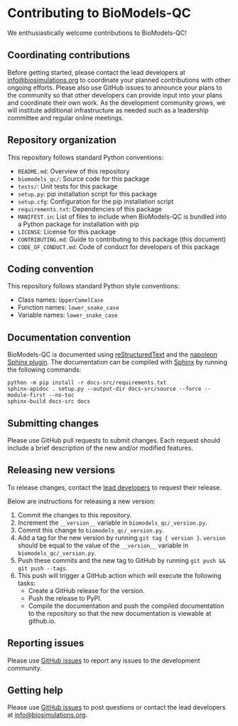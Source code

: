 # Contributing to BioModels-QC

We enthusiastically welcome contributions to BioModels-QC!

## Coordinating contributions

Before getting started, please contact the lead developers at [info@biosimulations.org](mailto:info@biosimulations.org) to coordinate your planned contributions with other ongoing efforts. Please also use GitHub issues to announce your plans to the community so that other developers can provide input into your plans and coordinate their own work. As the development community grows, we will institute additional infrastructure as needed such as a leadership committee and regular online meetings.

## Repository organization

This repository follows standard Python conventions:

* `README.md`: Overview of this repository
* `biomodels_qc/`: Source code for this package
* `tests/`: Unit tests for this package
* `setup.py`: pip installation script for this package
* `setup.cfg`: Configuration for the pip installation script
* `requirements.txt`: Dependencies of this package
* `MANIFEST.in`: List of files to include when BioModels-QC is bundled into a Python package for installation with pip
* `LICENSE`: License for this package
* `CONTRIBUTING.md`: Guide to contributing to this package (this document)
* `CODE_OF_CONDUCT.md`: Code of conduct for developers of this package

## Coding convention

This repository follows standard Python style conventions:

* Class names: `UpperCamelCase`
* Function names: `lower_snake_case`
* Variable names: `lower_snake_case`

## Documentation convention

BioModels-QC is documented using [reStructuredText](https://www.sphinx-doc.org/en/master/usage/restructuredtext/index.html) and the [napoleon Sphinx plugin](https://www.sphinx-doc.org/en/master/usage/extensions/napoleon.html). The documentation can be compiled with [Sphinx](https://www.sphinx-doc.org/) by running the following commands:

```
python -m pip install -r docs-src/requirements.txt
sphinx-apidoc . setup.py --output-dir docs-src/source --force --module-first --no-toc
sphinx-build docs-src docs
```

## Submitting changes

Please use GitHub pull requests to submit changes. Each request should include a brief description of the new and/or modified features.

## Releasing new versions

To release changes, contact the [lead developers](mailto:info@biosimulations.org) to request their release.

Below are instructions for releasing a new version:

1. Commit the changes to this repository.
2. Increment the `__version__` variable in `biomodels_qc/_version.py`.
3. Commit this change to `biomodels_qc/_version.py`.
4. Add a tag for the new version by running `git tag { version }`. `version` should be equal to the value of the
   `__version__` variable in `biomodels_qc/_version.py`.
5. Push these commits and the new tag to GitHub by running `git push && git push --tags`.
6. This push will trigger a GitHub action which will execute the following tasks:
   * Create a GitHub release for the version.
   * Push the release to PyPI.
   * Compile the documentation and push the compiled documentation to the repository so that the new documentation is viewable at github.io.

## Reporting issues

Please use [GitHub issues](https://github.com/biosimulations/biomodels-qc/issues) to report any issues to the development community.

## Getting help

Please use [GitHub issues](https://github.com/biosimulations/biomodels-qc/issues) to post questions or contact the lead developers at [info@biosimulations.org](mailto:info@biosimulations.org).
